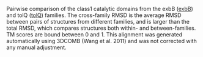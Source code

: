 Pairwise comparison of the class1 catalytic domains from the exbB (<a href='/class1/exbB'>exbB</a>) and tolQ (<a href='/class1/tolQ'>tolQ</a>) families. 
	The cross-family RMSD is the average RMSD between pairs of structures from different families, and is
	 larger than the total RMSD, which compares structures both within- and between-families. TM scores are bound between 0 and 1. 
	 This alignment was generated automatically using 3DCOMB (Wang et al. 2011) and was not corrected with any manual adjustment.
